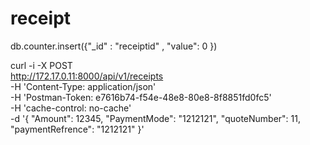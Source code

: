 # receipt

db.counter.insert({"_id" : "receiptid" , "value": 0 })

curl -i -X POST \
  http://172.17.0.11:8000/api/v1/receipts \
  -H 'Content-Type: application/json' \
  -H 'Postman-Token: e7616b74-f54e-48e8-80e8-8f8851fd0fc5' \
  -H 'cache-control: no-cache' \
  -d '{
    "Amount": 12345,
    "PaymentMode": "1212121",
    "quoteNumber": 11,
    "paymentRefrence": "1212121"
}'